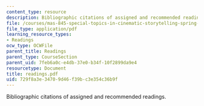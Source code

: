 ```yaml
---
content_type: resource
description: Bibliographic citations of assigned and recommended readings.
file: /courses/mas-845-special-topics-in-cinematic-storytelling-spring-2004/729f8a3e34709d46f39bc3e354c36b9f_readings.pdf
file_type: application/pdf
learning_resource_types:
- Readings
ocw_type: OCWFile
parent_title: Readings
parent_type: CourseSection
parent_uid: 7feb6a0c-e4db-37e0-b34f-10f2899da9e4
resourcetype: Document
title: readings.pdf
uid: 729f8a3e-3470-9d46-f39b-c3e354c36b9f
---
```

Bibliographic citations of assigned and recommended readings.


